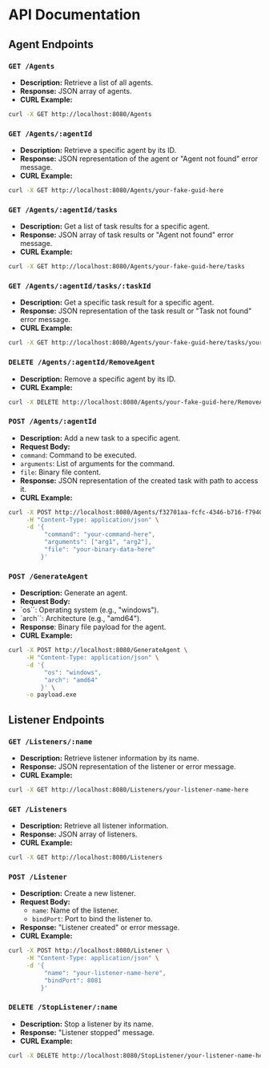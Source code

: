 # API Documentation

## Agent Endpoints

### `GET /Agents`
- **Description:** Retrieve a list of all agents.
- **Response:** JSON array of agents.
- **CURL Example:**

```bash
curl -X GET http://localhost:8080/Agents
```


### `GET /Agents/:agentId`
- **Description:** Retrieve a specific agent by its ID.
- **Response:** JSON representation of the agent or "Agent not found" error message.
- **CURL Example:**

```bash
curl -X GET http://localhost:8080/Agents/your-fake-guid-here
```


### `GET /Agents/:agentId/tasks`
- **Description:** Get a list of task results for a specific agent.
- **Response:** JSON array of task results or "Agent not found" error message.
- **CURL Example:**

```bash
curl -X GET http://localhost:8080/Agents/your-fake-guid-here/tasks
```


### `GET /Agents/:agentId/tasks/:taskId`
- **Description:** Get a specific task result for a specific agent.
- **Response:** JSON representation of the task result or "Task not found" error message.
- **CURL Example:**

```bash
curl -X GET http://localhost:8080/Agents/your-fake-guid-here/tasks/your-task-id-here
```


### `DELETE /Agents/:agentId/RemoveAgent`
- **Description:** Remove a specific agent by its ID.
- **CURL Example:**

```bash
curl -X DELETE http://localhost:8080/Agents/your-fake-guid-here/RemoveAgent
```


### `POST /Agents/:agentId`
- **Description:** Add a new task to a specific agent.
- **Request Body:** 
- `command`: Command to be executed.
- `arguments`: List of arguments for the command.
- `file`: Binary file content.
- **Response:** JSON representation of the created task with path to access it.
- **CURL Example:**

```bash
curl -X POST http://localhost:8080/Agents/f32701aa-fcfc-4346-b716-f794071d257b \
     -H "Content-Type: application/json" \
     -d '{
          "command": "your-command-here",
          "arguments": ["arg1", "arg2"],
          "file": "your-binary-data-here"
         }'
```

### `POST /GenerateAgent`

- **Description:** Generate an agent.
- **Request Body:**
- `os``: Operating system (e.g., "windows").
- `arch``: Architecture (e.g., "amd64").
- **Response**: Binary file payload for the agent.
- **CURL Example:**

```bash
curl -X POST http://localhost:8080/GenerateAgent \
     -H "Content-Type: application/json" \
     -d '{
          "os": "windows",
          "arch": "amd64"
         }' \
     -o payload.exe
```

## Listener Endpoints

### `GET /Listeners/:name`
- **Description:** Retrieve listener information by its name.
- **Response:** JSON representation of the listener or error message.
- **CURL Example:**
```bash
curl -X GET http://localhost:8080/Listeners/your-listener-name-here
```

### `GET /Listeners`
- **Description:** Retrieve all listener information.
- **Response:** JSON array of listeners.
- **CURL Example:**
```bash
curl -X GET http://localhost:8080/Listeners
```

### `POST /Listener`
- **Description:** Create a new listener.
- **Request Body:** 
  - `name`: Name of the listener.
  - `bindPort`: Port to bind the listener to.
- **Response:** "Listener created" or error message.
- **CURL Example:**
```bash
curl -X POST http://localhost:8080/Listener \
     -H "Content-Type: application/json" \
     -d '{
          "name": "your-listener-name-here",
          "bindPort": 8081
         }'
```

### `DELETE /StopListener/:name`
- **Description:** Stop a listener by its name.
- **Response:** "Listener stopped" message.
- **CURL Example:**
```bash
curl -X DELETE http://localhost:8080/StopListener/your-listener-name-here
```
